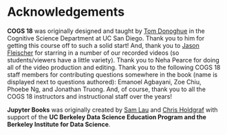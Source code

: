 # Acknowledgements

**COGS 18** was originally designed and taught by [Tom Donoghue](https://tomdonoghue.github.io/) in the Cognitive Science Department at UC San Diego. Thank you to him for getting this course off to such a solid start! And, thank you to [Jason Fleischer](https://jgfleischer.com/) for starring in a number of our recorded videos (so students/viewers have a little variety). Thank you to Neha Pearce for doing all of the video production and editing. Thank you to the following COGS 18 staff members for contributing questions somewhere in the book (name is displayed next to questions authored): Emanoel Agbayani, Zoe Chiu, Phoebe Ng, and Jonathan Truong.  And, of course, thank you to all the COGS 18 instructors and instructional staff over the years!


**Jupyter Books** was originally created by [Sam Lau](http://www.samlau.me/) and [Chris Holdgraf](https://predictablynoisy.com)
with support of the **UC Berkeley Data Science Education Program and the Berkeley
Institute for Data Science**.
